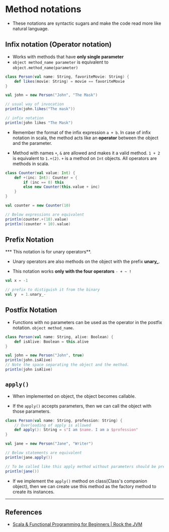 # Method notations

* These notations are syntactic sugars and make the code read more like natural language.

## Infix notation (Operator notation)

* Works with methods that have **only single parameter**
* `object method_name parameter` is equivalent to `object.method_name(parameter)`

```Scala
class Person(val name: String, favoriteMovie: String) {
    def likes(movie: String) = movie == favoriteMovie
}

val john = new Person("John", "The Mask")

// usual way of invocation
println(john.likes("The mask"))

// infix notation
println(john likes "The Mask")
```

* Remember the format of the infix expression `a + b`. In case of infix notation in scala, the method acts like an **operator** between the object and the parameter.

* Method with names `+`, `&` are allowed and makes it a valid method. `1 + 2` is equivalent to `1.+(2)`. `+` is a method on `Int` objects. All operators are methods in scala.

```Scala
class Counter(val value: Int) {
    def +(inc: Int): Counter = {
        if (inc == 0) this
        else new Counter(this.value + inc)
    }
}

val counter = new Counter(10)

// Below expressions are equivalent
println(counter.+(10).value)
println((counter + 10).value)
```

## Prefix Notation

*** This notation is for unary operators**.

* Unary operators are also methods on the object with the prefix **unary_**.

* This notation works **only with the four operators** `- + ~ !`

```Scala
val x = -1

// prefix to distiguish it from the binary
val y  = 1.unary_-
```

## Postfix Notation

* Functions with no parameters can be used as the operator in the postfix notation. `object method_name`.

```Scala
class Person(val name: String, alive: Boolean) {
    def isAlive: Boolean = this.alive
}

val john = new Person("John", true)
println(john.isAlive)
// Note the space separating the object and the method.
println(john isAlive)
```

## `apply()`

* When implemented on object, the object becomes callable.

* If the `apply()` accepts parameters, then we can call the object with those parameters.

```Scala
class Person(val name: String, profession: String) {
    // Overloading of apply is allowed
    def apply(): String = s"I am $name. I am a $profession"
}

val jane = new Person("Jane", "Writer")

// Below statements are equivalent
println(jane.apply())

// To be called like this apply method without parameters should be present
println(jane())
```

* If we implement the `apply()` method on class(Class's companion object), then we can create use this method as the factory method to create its instances.

---

## References

* [Scala & Functional Programming for Beginners | Rock the JVM](https://www.udemy.com/share/1013xsCUMfd1lVR34=/)
